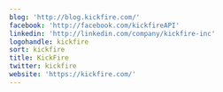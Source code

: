 ```yaml
---
blog: 'http://blog.kickfire.com/'
facebook: 'http://facebook.com/kickfireAPI'
linkedin: 'http://linkedin.com/company/kickfire-inc'
logohandle: kickfire
sort: kickfire
title: KickFire
twitter: kickfire
website: 'https://kickfire.com/'
---
```

